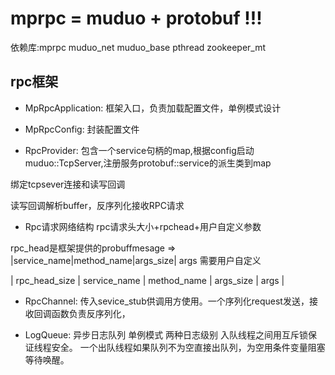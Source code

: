 # mprpc = muduo + protobuf !!!

依赖库:mprpc muduo_net muduo_base pthread zookeeper_mt

## rpc框架
- MpRpcApplication:
框架入口，负责加载配置文件，单例模式设计

- MpRpcConfig:
封装配置文件

- RpcProvider:
包含一个service句柄的map,根据config启动muduo::TcpServer,注册服务protobuf::service的派生类到map

绑定tcpsever连接和读写回调

读写回调解析buffer，反序列化接收RPC请求

- Rpc请求网络结构
rpc请求头大小+rpchead+用户自定义参数

rpc_head是框架提供的probuffmesage => |service_name|method_name|args_size|
args 需要用户自定义

| rpc_head_size | service_name | method_name | args_size | args |

- RpcChannel:
传入sevice_stub供调用方使用。一个序列化request发送，接收回调函数负责反序列化，

- LogQueue:
异步日志队列 单例模式
两种日志级别
入队线程之间用互斥锁保证线程安全。
一个出队线程如果队列不为空直接出队列，为空用条件变量阻塞等待唤醒。

